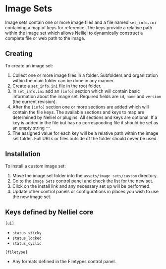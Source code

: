 # Image Sets
Image sets contain one or more image files and a file named `set_info.ini` containing a map of keys for reference. The keys provide a relative path within the image set which allows Nelliel to dynamically construct a complete file or web path to the image.

## Creating
To create an image set:
1. Collect one or more image files in a folder. Subfolders and organization within the main folder can be done in any manner.
2. Create a `set_info.ini` file in the root folder.
3. In `set_info.ini` add an `[info]` section which will contain basic information about the image set. Required fields are `id`, `name` and `version` (the current revision).
4. After the `[info]` section one or more sections are added which will contain the file keys. The available sections and keys to map are determined by Nelliel or plugins. All sections and keys are optional. If a key is added in the file but has no corresponding file it should be set as an empty string `""`.
5. The assigned value for each key will be a relative path within the image set folder. Full URLs or files outside of the folder should never be used.

## Installation
To install a custom image set:
1. Move the image set folder into the `assets/image_sets/custom` directory.
2. Go to the `Image Sets` control panel and check the list for the new set.
3. Click on the install link and any necessary set up will be performed.
4. Update other control panels or configurations in places you wish to use the new image set.

## Keys defined by Nelliel core
`[ui]`
 - `status_sticky`
 - `status_locked`
 - `status_cyclic`
 
`[filetype]`
 - Any formats defined in the Filetypes control panel.